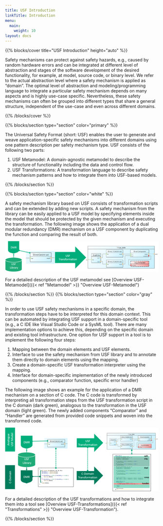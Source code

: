 ```yaml
---
title: USF Introduction
linkTitle: Introduction
menu:
  main:
    weight: 10
layout: docs
---
```



{{% blocks/cover title="USF Introduction" height="auto" %}}

Safety mechanisms can protect against safety hazards, e.g., caused by random hardware errors and can be integrated at different level of abstraction and stages of the software development of the desired functionality, for example, at model, source code, or binary level. We refer to the actual abstraction level where a safety mechanism is applied as “domain”. The optimal level of abstraction and modeling/programming language to integrate a particular safety mechanism depends on many aspects and is highly use-case specific. Nevertheless, these safety mechanisms can often be grouped into different types that share a general structure, independent of the use-case and even across different domains.

{{% /blocks/cover %}}


{{% blocks/section type="section" color="primary" %}}

The Universal Safety Format (short: USF) enables the user to generate and weave application-specific safety mechanisms into different domains using one pattern description per safety mechanism type.
USF consists of the following two parts:
1. USF Metamodel: A domain-agnostic metamodel to describe the structure of functionality including the data and control flow.
2. USF Transformations: A transformation language to describe safety mechanism patterns and how to integrate them into USF-based models.
 

{{% /blocks/section %}}

{{% blocks/section type="section" color="white" %}}

A safety mechanism library based on USF consists of transformation scripts and can be extended by adding new scripts. A safety mechanism from the library can be easily applied to a USF model by specifying elements inside the model that should be protected by the given mechanism and executing the transformation. The following image shows the application of a dual modular redundancy (DMR) mechanism on a USF component by duplicating the function and comparing the result of both.

![usfFlow1](usfFlow1.png "Example for the application of a DMR safety mechanism in USF")

For a detailed description of the USF metamodel see [Overview USF-Metamodel]({{< ref "Metamodel" >}} "Overview USF-Metamodel")

{{% /blocks/section %}}
{{% blocks/section type="section" color="gray" %}}

In order to use USF safety mechanisms in a specific domain, the transformation steps have to be interpreted for this domain context. This can be automated by integrating USF support in a domain-specific tool (e.g., a C IDE like Visual Studio Code or a SysML tool). There are many implementation options to achieve this, depending on the specific domain and existing tool infrastructure.
One option for USF support in a tool is to implement the following four steps:
1.	Mapping between the domain elements and USF elements.
2.	Interface to use the safety mechanism from USF library and to annotate them directly to domain elements using the mapping.
3.	Create a domain-specific USF transformation interpreter using the mapping.
4.	Interface for domain-specific implementation of the newly introduced components (e.g., comparator function, specific error handler)

The following image shows an example for the application of a DMR mechanism on a section of C code.  The C code is transformed by interpreting all transformation steps from the USF transformation script in the C domain (dark green), analogous to the transformation in the USF domain (light green). The newly added components “Comparator” and “Handler” are generated from provided code snippets and woven into the transformed code. 

![usfFlow2](usfFlow2.png "Example for the application of a DMR safety mechanism in USF and C")

For a detailed description of the USF transformations and how to integrate them into a tool see [Overview USF-Transformations]({{< ref "Transformations" >}} "Overview USF-Transformation").

{{% /blocks/section %}}

